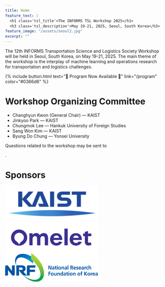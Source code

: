 ```yaml
---
title: Home
feature_text: |
  <h1 class='tsl_title'>The INFORMS TSL Workshop 2025</h1>
  <h3 class='tsl_description'>May 19-21, 2025, Seoul, South Korea</h3>
feature_image: "/assets/seoul2.jpg"
excerpt: ""
---
```




The 12th INFORMS Transportation Science and Logistics Society Workshop will be held in Seoul, South Korea, on May 19-21, 2025. 
The main theme of the workshop is the interplay of machine learning and operations research for transportation and logistics challenges.



<!-- {% include button.html text="Fork it" icon="github" link="https://github.com/daviddarnes/alembic" color="#0366d6" %} 

{% include button.html text="Buy me a coffee ☕️" link="https://buymeacoffee.com/daviddarnes#support" color="#f68140" %} 

{% include button.html text="Tweet it" icon="twitter" link="https://twitter.com/intent/tweet/?url=https://alembic.darn.es&text=Alembic%20-%20A%20Jekyll%20boilerplate%20theme&via=DavidDarnes" color="#0d94e7" %}  -->

<!-- {% include button.html text="🌟 Call for Abstracts 🌟" link="/call_for_abstracts" color="#008080" %}  -->

<!-- {% include button.html text="🌟 Registration Open 🌟" link="/registration" color="#008080" %}  -->

{% include button.html text="🌟 Program Now Available 🌟" link="/program" color="#0366d6" %} 


<!-- 💡 Call for Abstracts 📚 🔊 📣 ✉️ 🌟 -->


# Workshop Organizing Committee
- Changhyun Kwon (General Chair) &mdash; KAIST
- Jinkyoo Park &mdash; KAIST
- Chungmok Lee &mdash; Hankuk University of Foreign Studies
- Sang Won Kim &mdash; KAIST
- Byung Do Chung &mdash; Yonsei University

<!-- Questions related to the workshop may be sent to the general chair at <script type="text/javascript">
  document.write('<a href="mailto:' + 'chkwon' + '@' + 'kaist' + '.ac.kr">' + 'chkwon' + '@' + 'kaist.ac.kr' + '</a>');
</script>. -->

Questions related to the workshop may be sent to 
<script type="text/javascript">
  document.write('<a href="mailto:' + 'sy.choi' + '@' + 'kaist' + '.ac.kr">' + 'sy.choi' + '@' + 'kaist.ac.kr' + '</a>');
</script>.



# Sponsors

<div id="sponsors">
    <a href="https://www.kaist.ac.kr" target="_blank"><img src="/assets/sponsors/kaist.png" width="300" alt="KAIST"></a> &nbsp;
    <a href="https://omelet.ai" target="_blank"><img src="/assets/sponsors/omelet.png" width="300" alt="Omelet"></a> &nbsp;
    <a href="https://www.nrf.re.kr/index" target="_blank"><img src="/assets/sponsors/nrf.png" width="300" alt="National Reserach Foundation of Korea"></a>
</div>